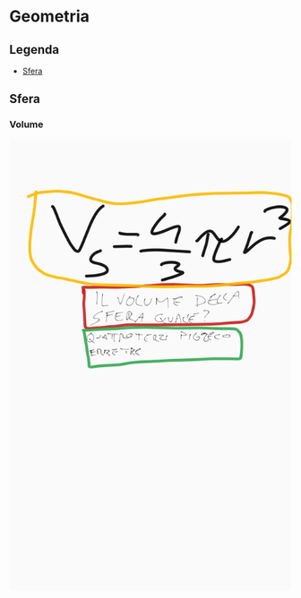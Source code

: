 # Geometria

## Legenda
- [Sfera](https://github.com/killerbossoriginal/quaderno/blob/main/matematica/geometria.md#sfera)
## Sfera
### Volume
![Volume Della Sfera](./geometria/volume-della-sfera.png)